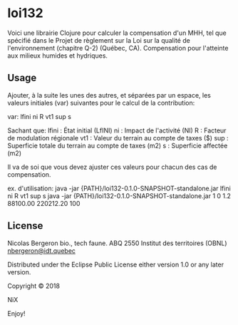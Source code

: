 # loi132
Voici une librairie Clojure pour calculer la compensation d'un MHH,
tel que spécifié dans le Projet de règlement sur la Loi sur la qualité
de l'environnement (chapitre Q-2) (Québec, CA).  Compensation pour
l'atteinte aux milieux humides et hydriques.

## Usage
Ajouter, à la suite les unes des autres, et séparées par un espace,
les valeurs initiales (var) suivantes pour le calcul de la contribution:

var:
lfini ni R vt1 sup s

Sachant que:
    lfini : État initial (LfINI)
    ni : Impact de l'activité (NI)
    R : Facteur de modulation régionale
    vt1 : Valeur du terrain au compte de taxes ($)
    sup : Superficie totale du terrain au compte de taxes (m2)
    s : Superficie affectée (m2)

Il va de soi que vous devez ajuster ces valeurs pour chacun des cas de compensation.

ex. d'utilisation:
java -jar {PATH}/loi132-0.1.0-SNAPSHOT-standalone.jar lfini ni R vt1 sup s
java -jar {PATH}/loi132-0.1.0-SNAPSHOT-standalone.jar 1 0 1.2 88100.00 220212.20 100

## License
Nicolas Bergeron
bio., tech faune. ABQ 2550
Institut des territoires (OBNL)
nbergeron@idt.quebec

Distributed under the Eclipse Public License either version 1.0 or any
later version.

Copyright © 2018

NiX

Enjoy!
